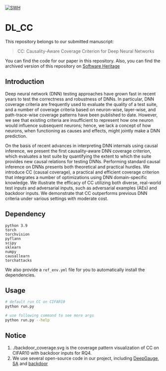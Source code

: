 [![SWH](https://archive.softwareheritage.org/badge/origin/https://github.com/ZhenlanJi/DL_CC/)](https://archive.softwareheritage.org/browse/origin/?origin_url=https://github.com/ZhenlanJi/DL_CC)

# DL_CC
This repository belongs to our submitted manuscript:
> CC: Causality-Aware Coverage Criterion for Deep Neural Networks

You can find the code for our paper in this repository.
Also, you can find the archived version of this repository on [Software Heritage](https://archive.softwareheritage.org/browse/origin/?origin_url=https://github.com/ZhenlanJi/DL_CC)

## Introduction
Deep neural network (DNN) testing approaches have grown fast in recent years to test the correctness and robustness of DNNs. In particular, DNN coverage criteria are frequently used to evaluate the quality of a test suite, and a number of coverage criteria based on neuron-wise, layer-wise, and path-trace-wise coverage patterns have been published to date. However, we see that existing criteria are insufficient to represent how one neuron would influence subsequent neurons; hence, we lack a concept of how neurons, when functioning as causes and effects, might jointly make a DNN prediction.

On the basis of recent advances in interpreting DNN internals using causal inference, we present the first causality-aware DNN coverage criterion, which evaluates a test suite by quantifying the extent to which the suite provides new causal relations for testing DNNs. Performing standard causal inference on DNNs presents both theoretical and practical hurdles. We introduce CC (causal coverage), a practical and efficient coverage criterion that integrates a number of optimizations using DNN domain-specific knowledge. We illustrate the efficacy of CC utilizing both diverse, real-world test inputs and adversarial inputs, such as adversarial examples (AEs) and backdoor inputs. We demonstrate that CC outperforms previous DNN criteria under various settings with moderate cost.


## Dependency

```
python 3.9
torch
torchvision
pyflann
scipy
sklearn
numpy
causallearn
torchattacks
```
We also provide a `ref_env.yml` file for you to automatically install the dependencies.

## Usage

```bash
# default run CC on CIFAR10
python run.py

# use following command to see more args
python run.py --help
```

## Notice

1. ./backdoor_coverage.svg is the coverage pattern visualization of CC on CIFAR10 with backdoor inputs for RQ4.
2. We use several open-source code in our project, including [DeepGauge](https://github.com/hfeniser/DeepSmartFuzzer),
[SA](https://github.com/coinse/sadl) and [backdoor](https://github.com/csdongxian/ANP_backdoor)